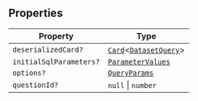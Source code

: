 ## Properties

| Property | Type |
| ------ | ------ |
| <a id="deserializedcard"></a> `deserializedCard?` | [`Card`](../../../../MetabaseProvider/internal-types/interfaces/Card.md)\<[`DatasetQuery`](../../../../MetabaseProvider/internal-types/type-aliases/DatasetQuery.md)\> |
| <a id="initialsqlparameters"></a> `initialSqlParameters?` | [`ParameterValues`](../type-aliases/ParameterValues.md) |
| <a id="options"></a> `options?` | [`QueryParams`](../type-aliases/QueryParams.md) |
| <a id="questionid"></a> `questionId?` | `null` \| `number` |
